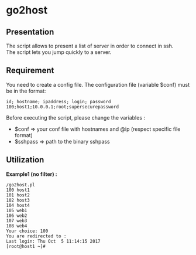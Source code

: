 # go2host

## Presentation

The script allows to present a list of server in order to connect in ssh.  
The script lets you jump quickly to a server.  


## Requirement

You need to create a config file. The configuration file (variable $conf) must be in the format:  

    id; hostname; ipaddress; login; password
    100;host1;10.0.0.1;root;supersecurepassword
    
Before executing the script, please change the variables :

* $conf => your conf file with hostnames and @ip (respect specific file format)
* $sshpass => path to the binary sshpass

## Utilization

**Example1 (no filter) :**
```
/go2host.pl 
100	host1
101	host2
102	host3
104	host4
105	web1
106	web2
107	web3
108	web4
Your choice: 100
You are redirected to :
Last login: Thu Oct  5 11:14:15 2017
[root@host1 ~]# 
```
**Example2 (with filter) :**
```
/go2host.pl web
105	web1
106	web2
107	web3
108	web4
Your choice: 108
You are redirected to :
Last login: Thu Oct  5 11:14:15 2017
[root@web4 ~]# 

